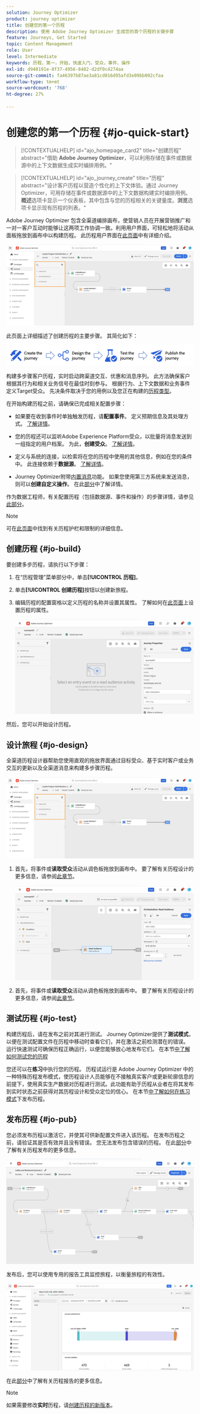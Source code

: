 ```yaml
---
solution: Journey Optimizer
product: journey optimizer
title: 创建您的第一个历程
description: 使用 Adobe Journey Optimizer 生成您的首个历程的关键步骤
feature: Journeys, Get Started
topic: Content Management
role: User
level: Intermediate
keywords: 历程，第一，开始，快速入门，受众，事件，操作
exl-id: d940191e-8f37-4956-8482-d2df0c4274aa
source-git-commit: fa46397b87ae3a81cd016d95afd3e09bb002cfaa
workflow-type: tm+mt
source-wordcount: '768'
ht-degree: 27%

---
```


# 创建您的第一个历程 {#jo-quick-start}

>[!CONTEXTUALHELP]
>id="ajo_homepage_card2"
>title="创建历程"
>abstract="借助 **Adobe Journey Optimizer**，可以利用存储在事件或数据源中的上下文数据生成实时编排用例。"

>[!CONTEXTUALHELP]
>id="ajo_journey_create"
>title="历程"
>abstract="设计客户历程以营造个性化的上下文体验。通过 Journey Optimizer，可用存储在事件或数据源中的上下文数据构建实时编排用例。**概述**&#x200B;选项卡显示一个仪表板，其中包含与您的历程相关的关键量度。**浏览**&#x200B;选项卡显示现有历程的列表。"

Adobe Journey Optimizer 包含全渠道编排画布，使营销人员在开展营销推广和一对一客户互动时能够让这两项工作协调一致。利用用户界面，可轻松地将活动从面板拖放到画布中以构建历程。 此历程用户界面在[此页面](journey-ui.md)中有详细介绍。

![历程画布示例](assets/journey38.png)


此页面上详细描述了创建历程的主要步骤。 其简化如下：

![历程创建步骤：创建、设计、测试和发布](assets/journey-creation-process.png)


构建多步骤客户历程，实时启动跨渠道交互、优惠和消息序列。 此方法确保客户根据其行为和相关业务信号在最佳时刻参与。 根据行为、上下文数据和业务事件定义Target受众。 先决条件取决于您的用例以及您正在构建的[历程类型](entry-management.md#types-of-journeys)。

在开始构建历程之前，请确保已完成相关配置步骤：

* 如果要在收到事件时单独触发历程，请&#x200B;**配置事件**。 定义预期信息及其处理方式。 [了解详情](../event/about-events.md)。

<!--   ![](assets/jo-event7bis.png)  -->

* 您的历程还可以监听Adobe Experience Platform受众，以批量将消息发送到一组指定的用户档案。 为此，**创建受众**。 [了解详情](../audience/about-audiences.md)。

<!--   ![](assets/segment2.png)  -->

* 定义与系统的连接，以检索将在您的历程中使用的其他信息，例如在您的条件中。 此连接依赖于&#x200B;**数据源**。 [了解详情](../datasource/about-data-sources.md)。

<!--   ![](assets/jo-datasource.png)  -->

* Journey Optimizer附带[内置消息](../building-journeys/journeys-message.md)功能。 如果您使用第三方系统来发送消息，则可以&#x200B;**创建自定义操作**。 在此[部分](../action/action.md)中了解详情。

<!--    ![](assets/custom2.png)  -->


作为数据工程师，有关配置历程（包括数据源、事件和操作）的步骤详情，请参见[此部分](../configuration/about-data-sources-events-actions.md)。


>[!NOTE]
>
>可在[此页面](../start/guardrails.md)中找到有关历程护栏和限制的详细信息。

## 创建历程 {#jo-build}

要创建多步历程，请执行以下步骤：

1. 在“历程管理”菜单部分中，单击&#x200B;**[!UICONTROL 历程]**。

1. 单击&#x200B;**[!UICONTROL 创建历程]**&#x200B;按钮以创建新旅程。

1. 编辑历程的配置窗格以定义历程的名称并设置其属性。 了解如何在[此页面](journey-properties.md)上设置历程的属性。

   ![](assets/jo-properties.png)

然后，您可以开始设计历程。

## 设计旅程 {#jo-design}

全渠道历程设计器帮助您使用直观的拖放界面通过目标受众、基于实时客户或业务交互的更新以及全渠道消息来构建多步骤历程。

![](assets/journey38.png)

1. 首先，将事件或&#x200B;**读取受众**&#x200B;活动从调色板拖放到画布中。 要了解有关历程设计的更多信息，请参阅[此章节](using-the-journey-designer.md)。

   ![](assets/read-segment.png)

1. 首先，将事件或&#x200B;**读取受众**&#x200B;活动从调色板拖放到画布中。 要了解有关历程设计的更多信息，请参阅[此章节](using-the-journey-designer.md)。

## 测试历程 {#jo-test}

构建历程后，请在发布之前对其进行测试。 Journey Optimizer提供了&#x200B;**测试模式**，以便在测试配置文件在历程中移动时查看它们，并在激活之前检测潜在的错误。 运行快速测试可确保历程正确运行，以便您能够放心地发布它们。 在本节[中了解如何测试您的历程](testing-the-journey.md)

您还可以在&#x200B;**练习**&#x200B;中执行您的历程。 历程试运行是 Adobe Journey Optimizer 中的一种特殊历程发布模式，使历程设计人员能够在不接触真实客户或更新轮廓信息的前提下，使用真实生产数据对历程进行测试。此功能有助于历程从业者在将其发布到实时状态之前获得对其历程设计和受众定位的信心。 在本节[中了解如何在练习模式](journey-dry-run.md)下发布历程。

## 发布历程 {#jo-pub}

您必须发布历程以激活它，并使其可供新配置文件进入该历程。 在发布历程之前，请验证其是否有效并且没有错误。 您无法发布包含错误的历程。 在此[部分](publishing-the-journey.md)中了解有关历程发布的更多信息。

![](assets/jo-journeyuc2_32bis.png)

发布后，您可以使用专用的报告工具监控旅程，以衡量旅程的有效性。

![](assets/jo-dynamic_report_journey_12.png)

在此[部分](../reports/live-report.md)中了解有关历程报告的更多信息。

>[!NOTE]
>
>如果需要修改&#x200B;**实时**&#x200B;历程，请[创建历程的新版本](journey-ui.md#journey-versions)。
